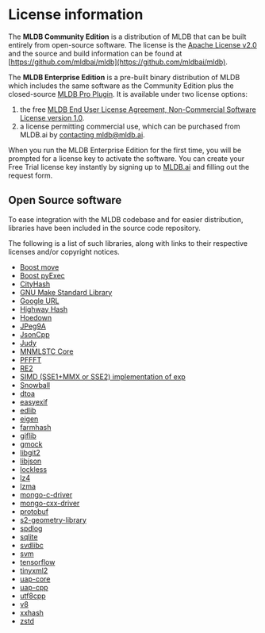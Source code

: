 # License information

The **MLDB Community Edition** is a distribution of MLDB that can be built entirely from open-source software. The license is the [Apache License v2.0](https://github.com/mldbai/mldb/blob/master/LICENSE) and the source and build information can be found at [https://github.com/mldbai/mldb](https://github.com/mldbai/mldb).

The **MLDB Enterprise Edition** is a pre-built binary distribution of MLDB which includes the same software as the Community Edition plus the closed-source [MLDB Pro Plugin](ProPlugin.md). It is  available under two license options:

1. the free [MLDB End User License Agreement, Non-Commercial Software License version 1.0](/resources/MLDB_License.pdf). 
2. a license permitting commercial use, which can be purchased from MLDB.ai by <a href="mailto:mldb@mldb.ai" target="_blank">contacting mldb@mldb.ai</a>.

When you run the MLDB Enterprise Edition for the first time, you will be prompted for a license key to activate the software. You can create your Free Trial license key instantly by signing up to [MLDB.ai](https://mldb.ai/#license_management) and filling out the request form.

## Open Source software

To ease integration with the MLDB codebase and for easier distribution,
libraries have been included in the source code repository.

The following is a list of such libraries, along with links to their respective licenses and/or copyright notices.

  - [Boost move](https://github.com/mldbai/mldb/blob/master/utils/move.h)
  - [Boost pyExec](https://github.com/mldbai/mldb/blob/master/plugins/lang/python/python_loader.cc#L55)
  - [CityHash](https://github.com/mldbai/mldb/blob/master/ext/cityhash/COPYING)
  - [GNU Make Standard Library](https://github.com/mldbai/mldb/blob/master/ext/gmsl/gmsl)
  - [Google URL](https://github.com/mldbai/mldb/blob/master/ext/googleurl/LICENSE.txt)
  - [Highway Hash](https://github.com/mldbai/highwayhash/blob/master/LICENSE)
  - [Hoedown](https://github.com/mldbai/mldb/blob/master/ext/hoedown/LICENSE)
  - [JPeg9A](https://github.com/mldbai/JPeg9A/blob/master/README)
  - [JsonCpp](https://github.com/mldbai/mldb/blob/master/ext/jsoncpp/value.h)
  - [Judy](https://github.com/mldbai/mldb/blob/master/ext/judy/Judy.h)
  - [MNMLSTC Core](https://github.com/mldbai/mnmlstc/blob/master/License.rst)
  - [PFFFT](https://github.com/mldbai/pffft/blob/master/fftpack.h)
  - [RE2](https://github.com/mldbai/re2/blob/master/LICENSE)
  - [SIMD (SSE1+MMX or SSE2) implementation of exp](https://github.com/mldbai/mldb/blob/master/arch/sse2_exp.h)
  - [Snowball](https://github.com/mldbai/mldb/blob/master/ext/libstemmer/LICENSE)
  - [dtoa](https://github.com/mldbai/mldb/blob/master/types/dtoa.c)
  - [easyexif](https://github.com/mldbai/easyexif/blob/master/LICENSE)
  - [edlib](https://github.com/mldbai/edlib/blob/master/LICENSE)
  - [eigen](https://github.com/mldbai/eigen/blob/master/COPYING.README)
  - [farmhash](https://github.com/mldbai/farmhash/blob/master/COPYING)
  - [giflib](https://github.com/mldbai/giflib/blob/master/COPYING)
  - [gmock](https://github.com/mldbai/gmock-1.7.0/blob/master/LICENSE)
  - [libgit2](https://github.com/mldbai/libgit2/blob/master/COPYING)
  - [libjson](https://github.com/mldbai/libbson/blob/master/COPYING)
  - [lockless](https://github.com/mldbai/mldb/blob/master/rest/testing/rest_collection_stress_test.cc#L30)
  - [lz4](https://github.com/mldbai/mldb/blob/master/ext/lz4/lz4.h)
  - [lzma](https://github.com/mldbai/mldb/blob/master/ext/lzma/lzma.h)
  - [mongo-c-driver](https://github.com/mldbai/mongo-c-driver/blob/master/COPYING)
  - [mongo-cxx-driver](https://github.com/mldbai/mongo-cxx-driver/blob/master/LICENSE)
  - [protobuf](https://github.com/mldbai/protobuf/blob/master/LICENSE)
  - [s2-geometry-library](https://github.com/mldbai/s2-geometry-library/blob/master/COPYING)
  - [spdlog](https://github.com/mldbai/mldb/blob/master/ext/spdlog/LICENSE)
  - [sqlite](https://github.com/mldbai/mldb/blob/master/ext/sqlite/sqlite3.h)
  - [svdlibc](https://github.com/mldbai/mldb/blob/master/ext/svdlibc/doc/svdlibc/license.html)
  - [svm](https://github.com/mldbai/mldb/blob/master/ext/svm/COPYRIGHT)
  - [tensorflow](https://github.com/mldbai/tensorflow/blob/master/LICENSE)
  - [tinyxml2](https://github.com/mldbai/mldb/blob/master/ext/tinyxml2/readme.txt)
  - [uap-core](https://github.com/mldbai/uap-core/blob/master/LICENSE)
  - [uap-cpp](https://github.com/mldbai/uap-cpp/blob/master/LICENSE)
  - [utf8cpp](https://github.com/mldbai/mldb/blob/master/ext/utf8cpp/source/utf8.h)
  - [v8](https://github.com/mldbai/v8-cross-build-output/blob/master/include/v8.h)
  - [xxhash](https://github.com/mldbai/mldb/blob/master/ext/xxhash/xxhash.h)
  - [zstd](https://github.com/mldbai/zstd/blob/master/LICENSE)

